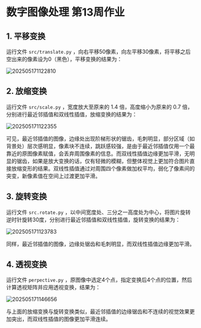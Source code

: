 # 数字图像处理 第13周作业

## 1. 平移变换

运行文件 `src/translate.py` ，向右平移50像素，向左平移30像素，将平移之后空出来的像素设为0（黑色），平移变换的结果为：

![202505171122810](https://cdn.jsdelivr.net/gh/DerrickMarcus/picgo-image/images/202505171122810.png)

## 2. 放缩变换

运行文件 `src/scale.py` ，宽度放大至原来的 1.4 倍，高度缩小为原来的 0.7 倍，分别进行最近邻插值和双线性插值，放缩变换的结果为：

![202505171122355](https://cdn.jsdelivr.net/gh/DerrickMarcus/picgo-image/images/202505171122355.png)

可见，最近邻插值的图像，边缘处出现阶梯形状的锯齿，毛刺明显，部分区域（如背景处）层次感明显，像素块不连续，跳跃感较强，是由于最近邻插值仅用一个最靠近的原图像素赋值，会丢弃周围像素的信息。而双线性插值边缘更加平滑，无明显的锯齿，如果是放大变换的话，仅有轻微的模糊，但整体视觉上更加符合图片直接放缩变形的结果。双线性插值通过对周围四个像素做加权平均，弱化了像素间的突变，新像素值在空间上过渡更加平滑。

## 3. 旋转变换

运行文件 `src.rotate.py` ，以中间宽度处、三分之一高度处为中心，将图片旋转逆时针旋转30度，分别进行最近邻插值和双线性插值，旋转变换的结果为：

![202505171123783](https://cdn.jsdelivr.net/gh/DerrickMarcus/picgo-image/images/202505171123783.png)

同样，最近邻插值的图像，边缘处锯齿和毛刺明显，而双线性插值边缘更加平滑。

## 4. 透视变换

运行文件 `perpective.py` ，原图像中选定4个点，指定变换后4个点的位置，然后计算透视矩阵并应用透视变换，结果为：

![202505171146656](https://cdn.jsdelivr.net/gh/DerrickMarcus/picgo-image/images/202505171146656.png)

与上面的放缩变换与旋转变换类似，最近邻插值的边缘锯齿和不连续的视觉效果更加突出，而双线性插值的图像更加平滑连续。
